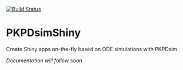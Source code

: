 [![Build Status](https://travis-ci.org/ronkeizer/PKPDsimShiny.svg?branch=master)](https://travis-ci.org/ronkeizer/PKPDsimShiny)

# PKPDsimShiny
Create Shiny apps on-the-fly based on ODE simulations with PKPDsim

*Documentation will follow soon*
